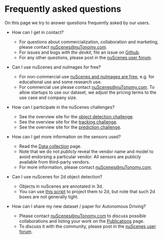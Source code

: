 # Frequently asked questions
On this page we try to answer questions frequently asked by our users.

- How can I get in contact?
    - For questions about commercialization, collaboration and marketing, please contact [nuScenes@nuTonomy.com](mailto:nuScenes@nuTonomy.com).
    - For issues and bugs *with the devkit*, file an issue on [Github](https://github.com/nutonomy/nuscenes-devkit/issues).
    - For any other questions, please post in the [nuScenes user forum](https://forum.nuscenes.org/).
    
- Can I use nuScenes and nuImages for free?
    - For non-commercial use [nuScenes and nuImages are free](https://www.nuscenes.org/terms-of-use), e.g. for educational use and some research use.
    - For commercial use please contact [nuScenes@nuTonomy.com](mailto:nuScenes@nuTonomy.com). To allow startups to use our dataset, we adjust the pricing terms to the use case and company size.
 
- How can I participate in the nuScenes challenges?
    - See the overview site for the [object detection challenge](https://www.nuscenes.org/object-detection).
    - See the overview site for the [tracking challenge](https://www.nuscenes.org/tracking).
    - See the overview site for the [prediction challenge](https://www.nuscenes.org/prediction).
    
- How can I get more information on the sensors used?
    - Read the [Data collection](https://www.nuscenes.org/data-collection) page.
    - Note that we do not *publicly* reveal the vendor name and model to avoid endorsing a particular vendor. All sensors are publicly available from third-party vendors.
    - For more information, please contact [nuScenes@nuTonomy.com](mailto:nuScenes@nuTonomy.com).
    
- Can I use nuScenes for 2d object detection?
    - Objects in nuScenes are annotated in 3d.
    - You can use [this script](https://github.com/nutonomy/nuscenes-devkit/blob/master/python-sdk/nuscenes/scripts/export_2d_annotations_as_json.py) to project them to 2d, but note that such 2d boxes are not generally tight.

- How can I share my new dataset / paper for Autonomous Driving?
    - Please contact [nuScenes@nuTonomy.com](mailto:nuScenes@nuTonomy.com) to discuss possible collaborations and listing your work on the [Publications](https://www.nuscenes.org/publications) page.
    - To discuss it with the community, please post in the [nuScenes user forum](https://forum.nuscenes.org/). 